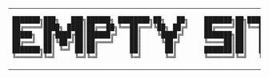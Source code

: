 <table align="center">
<tr>
<td>
<pre>
███████╗███╗   ███╗██████╗ ████████╗██╗   ██╗    ███████╗██╗████████╗███████╗
██╔════╝████╗ ████║██╔══██╗╚══██╔══╝╚██╗ ██╔╝    ██╔════╝██║╚══██╔══╝██╔════╝
█████╗  ██╔████╔██║██████╔╝   ██║    ╚████╔╝     ███████╗██║   ██║   █████╗  
██╔══╝  ██║╚██╔╝██║██╔═══╝    ██║     ╚██╔╝      ╚════██║██║   ██║   ██╔══╝  
███████╗██║ ╚═╝ ██║██║        ██║      ██║       ███████║██║   ██║   ███████╗
╚══════╝╚═╝     ╚═╝╚═╝        ╚═╝      ╚═╝       ╚══════╝╚═╝   ╚═╝   ╚══════╝
</pre>
</td>
</tr>
</table>
